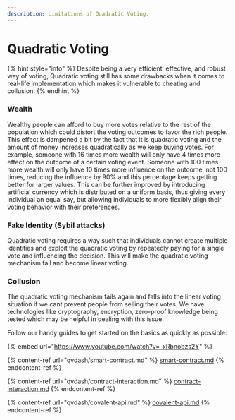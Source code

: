 ```yaml
---
description: Limitations of Quadratic Voting.
---
```


# Quadratic Voting

{% hint style="info" %}
Despite being a very efficient, effective, and robust way of voting, Quadratic voting still has some drawbacks when it comes to real-life implementation which makes it vulnerable to cheating and collusion.
{% endhint %}

### Wealth

Wealthy people can afford to buy more votes relative to the rest of the population which could distort the voting outcomes to favor the rich people. This effect is dampened a bit by the fact that it is quadratic voting and the amount of money increases quadratically as we keep buying votes. For example, someone with 16 times more wealth will only have 4 times more effect on the outcome of a certain voting event. Someone with 100 times more wealth will only have 10 times more influence on the outcome, not 100 times, reducing the influence by 90% and this percentage keeps getting better for larger values. This can be further improved by introducing artificial currency which is distributed on a uniform basis, thus giving every individual an equal say, but allowing individuals to more flexibly align their voting behavior with their preferences.

### Fake Identity (Sybil attacks)

Quadratic voting requires a way such that individuals cannot create multiple identities and exploit the quadratic voting by repeatedly paying for a single vote and influencing the decision. This will make the quadratic voting mechanism fail and become linear voting.

### Collusion

The quadratic voting mechanism fails again and falls into the linear voting situation if we cant prevent people from selling their votes. We have technologies like cryptography, encryption, zero-proof knowledge being tested which may be helpful in dealing with this issue.

Follow our handy guides to get started on the basics as quickly as possible:

{% embed url="https://www.youtube.com/watch?v=_xRbnobzs2Y" %}

{% content-ref url="qvdash/smart-contract.md" %}
[smart-contract.md](qvdash/smart-contract.md)
{% endcontent-ref %}

{% content-ref url="qvdash/contract-interaction.md" %}
[contract-interaction.md](qvdash/contract-interaction.md)
{% endcontent-ref %}

{% content-ref url="qvdash/covalent-api.md" %}
[covalent-api.md](qvdash/covalent-api.md)
{% endcontent-ref %}



